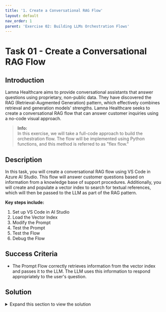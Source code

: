```yaml
---
title: '1. Create a Conversational RAG Flow'
layout: default
nav_order: 1
parent: 'Exercise 02: Building LLMs Orchestration Flows'
---
```


# Task 01 - Create a Conversational RAG Flow

## Introduction

Lamna Healthcare aims to provide conversational assistants that answer questions using proprietary, non-public data. They have discovered the RAG (Retrieval-Augmented Generation) pattern, which effectively combines retrieval and generation models' strengths. Lamna Healthcare seeks to create a conversational RAG flow that can answer customer inquiries using a no-code visual approach.

> **Info:**  
> In this exercise, we will take a full-code approach to build the orchestration flow. The flow will be implemented using Python functions, and this method is referred to as "flex flow."

## Description

In this task, you will create a conversational RAG flow using VS Code in Azure AI Studio. This flow will answer customer questions based on information from a knowledge base of support procedures. Additionally, you will create and populate a vector index to search for textual references, which will then be passed to the LLM as part of the RAG pattern.

**Key steps include:**

1. Set up VS Code in AI Studio
2. Load the Vector Index
3. Modify the Prompt
4. Test the Prompt
5. Test the Flow
6. Debug the Flow

## Success Criteria

- The Prompt Flow correctly retrieves information from the vector index and passes it to the LLM. The LLM uses this information to respond appropriately to the user's question.

## Solution

<details markdown="block">
<summary>Expand this section to view the solution</summary>

### 1. Set Up VS Code in AI Studio

1. In [Azure AI Studio](https://ai.azure.com), open the project created in Exercise 1 and select the `</> Code` option.

   ![Building.](images/build_aistudio_code.png)

2. After selecting `Code`, you will create a compute instance to run VS Code in the cloud.

   ![Building.](images/build_compute.png)

3. After creating the compute instance, set up the VS Code container with configurations optimized for developing GenAI Apps.

   ![Building.](images/build_container.png)

4. Once set up, launch VS Code. In the example below, we start the Web version of VS Code, so you don’t need to have it installed on your local machine.

   ![Building.](images/build_launch_vscode.png)

   > **Note:**
   > If you prefer, you can also use VS Code on your desktop instead of the Web version.

### 2. Clone Your Git Repository

1. After launching VS Code, clone the repository of your project created during the bootstrapping in Exercise 1.

2. Open the terminal in VS Code.

   ![Building.](images/build_terminal.png)

3. Execute the following commands:

   ```bash
   cd code
   git clone https://github.com/your_github_user/your_project
   ```

   ![Cloning project repo.](images/build_clone.png)

   > **Note:**
   > 1) In AI Studio VS Code, store all your code in the `code/` directory.
   > 2) Remember that `your_github_user/your_project` was defined in the `github_new_repo` variable in the `bootstrap.properties` file from Exercise 1.


4. Your code is now loaded in VS Code. The `src/chat_request.py` file contains the Python program with the flex flow. You can review the `get_response` function to understand how the RAG flow is implemented.

   ![Flex flow.](images/build_flow.png)

### 3. Load the Vector Index

1. Before starting development, load the data into the index in the development environment.

   > **Info:**
   > We will load the files located in the `data/sample-documents.csv` directory of your project.

2. Open the terminal and perform the following steps:

   2.1. Update the Azure Developer CLI:

   ```bash
   curl -fsSL https://aka.ms/install-azd.sh | bash
   ```

   2.2. Log in to Azure CLI:

   ```bash
   az login --use-device-code
   ```

   With the `--use-device-code` option, navigate to [https://microsoft.com/devicelogin](https://microsoft.com/devicelogin) in your browser and enter the code displayed in the terminal.

   2.3. Log in to Azure Developer CLI:

   ```bash
   azd auth login --use-device-code
   ```

   Similarly, visit [https://microsoft.com/devicelogin](https://microsoft.com/devicelogin) to complete authentication.


  **If you have trouble logging in with the same user used for bootstrapping, log in with the service principal created earlier by running these commands, after replacing the variables values.**

   ```
   rg='[your-your-resource-group-name]'
   principalId='[your-sp-objectId]'
   clientId='[your-sp-clientId]'
   clientSecret='[your-clientSequence]'
   tenantId='[your-tenantId]'
   subscriptionId='[your-subscriptionId]'

   # Service principal
   az login --service-principal --username $clientId --password $clientSecret --tenant $tenantId
   azd auth login --client-id $clientId --client-secret $clientSecret --tenant-id $tenantId

   scope="/subscriptions/$subscriptionId/resourceGroups/$rg"

   # Assign roles
   roles=(
   '2a2b9908-6ea1-4ae2-8e65-a410df84e7d1'  # Storage Blob Data Reader
   '8311e382-0749-4cb8-b61a-304f252e45ec'  # ACR Push Role
   '7f951dda-4ed3-4680-a7ca-43fe172d538d'  # ACR Pull Role
   '5e0bd9bd-7b93-4f28-af87-19fc36ad61bd'  # Cognitive Services OpenAI User
   'f6c7c914-8db3-469d-8ca1-694a8f32e121'  # Data Scientist
   'ea01e6af-a1c1-4350-9563-ad00f8c72ec5'  # Secrets Reader
   '8ebe5a00-799e-43f5-93ac-243d3dce84a7'  # Search Index Data Contributor
   '7ca78c08-252a-4471-8644-bb5ff32d4ba0'  # Search Service Contributor
   '64702f94-c441-49e6-a78b-ef80e0188fee'  # Azure AI Developer
   )

   for roleId in "${roles[@]}"; do
   az role assignment create \
      --assignee-object-id "$principalId" \
      --assignee-principal-type "ServicePrincipal" \
      --role "$roleId" \
      --scope "$scope"
   done
   ```

   > **Note:**
   > principalId is the Enterprise Application Object ID


   2.4. Navigate to the project directory:

   ```bash
   cd your_project
   ```

  > **Important:**
   > From this point onward, all terminal commands will be executed within the `code/your_project` directory, where `your_project` is the name you chose for your project.

   2.5. Initialize the environment variables with your development environment values:

   ```bash
   azd env refresh
   ```

   > **Note:**
   > Ensure you use the same values for location, subscription, and environment name as used in the bootstrapping process.

   2.6. Finally, execute the script to load the documents into AI Search:

   ```bash
   ./infra/hooks/postprovision.sh
   ```

### 4. Modify the Prompt

1. Now that your project is set up in VS Code and the index is created, you can start making code changes.

2. An important first step is to create a new branch for your changes: `feature/feature_x`.

   Navigate to your repository directory and run:

   ```bash
   git checkout -b feature/feature_x
   ```

3. Open the `src/chat.prompty` file. This is the prompt for your RAG flow. Notice it is a generic prompt; you will create a specific prompt for your Lamna Health virtual assistant.

   Replace the content of `chat.prompty` with the following:

   ```yaml
   ---
   name: Lamna Healthcare Assistant
   description: An AI assistant that helps Lamna Healthcare customers find answers to their questions.
   authors:
     - Paulo Lacerda
   model:
     api: chat
     configuration:
       type: azure_openai
       azure_deployment: gpt-35-turbo
     parameters:
       max_tokens: 128
       temperature: 0.2
   inputs:
     documents:
       type: object
     question:
       type: string
   sample: chat.json
   ---
   system:
   You are an AI assistant for Lamna Healthcare. Your role is to assist customers by providing accurate and helpful information based on the provided documents.
   
   # Guidelines
   - Provide clear, concise, and accurate answers using only the information from the **[Documents]**.
   - Reference any factual statements to the relevant documents.
   - Do not include information not present in the documents.
   - Determine the sentiment of the customer's question (e.g., Neutral, Concerned, Positive, Negative, Frustrated) and include it at the end of your response in bold, formatted as "**Sentiment:** [Sentiment]".
   - Use a friendly and professional tone appropriate for customer support.
   - Where appropriate, mention "Lamna Healthcare" in your responses.
   - Ensure your responses are grounded in the documents and relevant to the customer's question.
   - Do not mention irrelevant documents.
   - If you cannot find the answer in the documents, politely inform the customer that you cannot assist with that request at this time.
   - Use markdown formatting as appropriate.
   
   # Documents
   You have access to the following documents from Lamna Healthcare:
   
   {% for item in documents %}
   **Document {{item.id}}: {{item.title}}**
   
   Content: {{item.content}}
   
   {% endfor %}
   
   # Question
   {{question}}
   
   {% for item in history %}
   {{item.role}}:
   {{item.content}}
   {% endfor %}
   ```

   Notice that the new prompt provides better context for the assistant's objectives.

### 5. Test the Prompt

Now that you have modified the prompt, testing it is straightforward. First, install the required libraries specified by our flow:

```bash
pip install -r requirements.txt
```

Next, run the program with the flex flow:

```bash
python src/chat_request.py
```

![Running the flow.](images/build_run_flow.png)

### 6. Debug the Flow

To debug the flow, take advantage of VS Code's debugging capabilities.

1. Set a breakpoint on the line where the flow is executed.

   ![Breakpoint in code](images/build_breakpoint.png)

2. Start debugging.

   ![Running debug](images/build_run_debug.png)

3. While debugging, you can inspect variable contents, such as the documents retrieved during the AI Search retrieval process.

   ![Debugging variables](images/build_debug_variables.png)

In this exercise, we successfully created a conversational RAG (Retrieval-Augmented Generation) flow for Lamna Healthcare using VS Code in Azure AI Studio. We set up the development environment, cloned the project repository, loaded and indexed proprietary data, modified the prompt to tailor the AI assistant to Lamna Healthcare's needs, and tested and debugged the entire flow.

### 7. Add trace to your flow

AI Studio provides tracing capabilities for logging and managing your LLM application tests and evaluations. It allows you to debug and monitor by drilling down into the trace view.

With tracing, you can have a cloud-based location to persist and track your historical tests and easily extract and visualize the test results. This enables you to compare the outputs of different test cases and reuse previous test assets for future use, such as human feedback or data curation.

1. **Instrumenting Your Application Code:**

   The first step is to use the `@trace` decorator in your function, as already done in the `get_response` function in the `chat_request.py` file.

   You can open `chat_request.py` and verify that the function is decorated with `@trace`.

   ```python
   # chat_request.py

   @trace
   def get_response(question, chat_history):
       ...
   ```

2. **Log in to Azure:**

   Open the terminal and ensure you are logged into Azure.

   ```bash
    az login --use-device-code
   ```

3. **Configure Prompt Flow for Trace:**

   Configure Prompt Flow to send trace data to your AI Project, replace the text in the brackets.
   ```bash
   pf config set trace.destination=azureml://subscriptions/[your_Subscription_id]/resourcegroups/[your_resource_group_name]/providers/Microsoft.MachineLearningServices/workspaces/[your_project_name]
   ```

4. **Set the PYTHONPATH**: Export the `./src` directory to the `PYTHONPATH` to allow Python to find modules in the flow source directory.

   ```bash
   export PYTHONPATH=./src:$PYTHONPATH
   ```

   > **Note:**
   > Skipping this step will result in a `ModuleNotFoundError: No module named 'chat_request'`.


5. Enable account key access

Enable **Allow storage account key access** option in Settings > Configuration of the storage account.

6. **Run the Flow with Trace Enabled:**

   Execute the following command to run the flow with trace enabled. The `run_flow.py` script was created for ease of use.

> **Important:**
> Before running the following command, ensure you have the subscription ID, resource group, and project name from your Azure AI Studio project exported in your shell environment.

```bash
  export AZURE_SUBSCRIPTION_ID=[your_subscription_id]
  export AZURE_RESOURCE_GROUP=[your_resource_group]
  export AZUREAI_PROJECT_NAME=[your_project_name]
```

   ```bash
   python ./util/run_flow.py "How can I access my medical records at Lamna Healthcare?"
   ```

> **Important:**
> The output of the command will contain the link to the trace in AI Studio. you will need to grab it from there as there is no way to navigate to it directly from AI Studio.

> **Note:**
> If you get a permission error, you may need to add the Storage Blob Data Contributor role to the user logged in with az login.

7. **Review the Results in AI Studio:**

   After running the flow, you can review the results in AI Studio.

   ![Tracing - AI Studio](images/trace01.png)

8. **Analyze the Trace in Detail:**

   Drill down into the trace for more detailed analysis.

   ![Tracing - AI Studio](images/trace02.png)

9. **Revert Trace Configuration to Local:**

   Once done, you can revert the trace configuration to local.

   ```bash
   pf config set trace.destination="local"
   ```

In this exercise, we successfully created a conversational RAG (Retrieval-Augmented Generation) flow for Lamna Healthcare using VS Code in Azure AI Studio. We set up the development environment, cloned the project repository, loaded and indexed proprietary data, modified the prompt to tailor the AI assistant to Lamna Healthcare's needs, and tested and debugged the entire flow.

</details>
